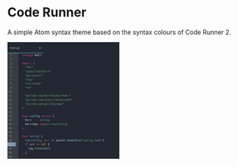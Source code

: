 # Code Runner

A simple Atom syntax theme based on the syntax colours of Code Runner 2.

<img src="https://raw.githubusercontent.com/xiy/coderunner-syntax/master/coderunner.png" width="50%" height="50%" />

